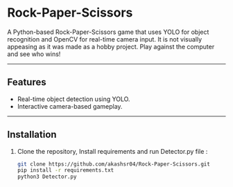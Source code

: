 # Rock-Paper-Scissors

A Python-based Rock-Paper-Scissors game that uses YOLO for object recognition and OpenCV for real-time camera input. It is not visually appeasing as it was made as a hobby project.
Play against the computer and see who wins!

---

## Features
- Real-time object detection using YOLO.
- Interactive camera-based gameplay.

---

## Installation

1. Clone the repository, Install requirements and run Detector.py file :
   ```bash
   git clone https://github.com/akashsr04/Rock-Paper-Scissors.git
   pip install -r requirements.txt
   python3 Detector.py
